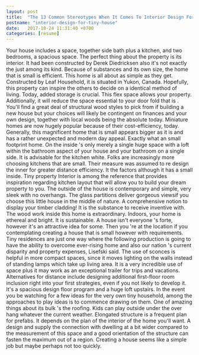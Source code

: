 ```yaml
---
layout: post
title:  "The 13 Common Stereotypes When It Comes To Interior Design For Tiny House"
postname: "interior-design-for-tiny-house"
date:   2017-10-24 11:31:40 +0700
categories: [resume]
---
```

Your house includes a space, together side bath plus a kitchen, and two bedrooms, a spacious space. The perfect thing about the property is its interior. It had been constructed by Derek Diedricksen also it's not exactly the just among its kind. Because of substances and its own size, the home that is small is efficient. This home is all about as simple as they get. Constructed by Leaf Household, it is situated in Yukon, Canada. Hopefully, this property can inspire the others to decide on a identical method of living. Today, added storage is crucial. This flex space allows your property. Additionally, it will reduce the space essential to your door fold that is . You'll find a great deal of structural wood styles to pick from if building a new house but your choices will likely be contingent on finances and your own design, together with local woods being the absolute today. Miniature homes are now hugely popular because of their cost-efficiency, today. Generally, this magnificent home that is small appears bigger as it is and has a rather unexpected and modern day appeal. Exactly what an small footprint home. On the inside 's only merely a single huge space with a loft within the bathroom aspect of your house and your bathroom on a single side. It is advisable for the kitchen white. Folks are increasingly more choosing kitchens that are small. Their measure was assumed to re design the inner for greater distance efficiency. It the factors although it has a small inside. Tiny property Interior is among the reference that provides inspiration regarding kitchen layout that will allow you to build your dream property to you. The outside of the house is contemporary and simple, very sleek with no overhangs. The glass partitions deliver gorgeous viewsif you choose this little house in the middle of nature. A comprehensive notion to display your timber cladding! It is the substance to receive inventive with. The wood work inside this home is extraordinary. Indoors, your home is ethereal and bright. It is sustainable. A house isn't everyone 's forte, however it's an attractive idea for some. Then you 're at the location if you contemplating creating a house that is small however with requirements. Tiny residences are just one way where the following production is going to have the ability to overcome ever-rising home and also our nation 's current disparity and property expenses, Lisefski said. The use of sconces is helpful in more compact spaces, since it moves lighting on the walls instead of standing lamps which take up living area. It is a very incredible use of space plus it may work as an exceptional trailer for trips and vacations. Alternatives for distance include designing additional first-floor room inclusion right into your first strategies, even if you not likely to develop it. It's a spacious design floor program and a huge loft upstairs. In the event you be watching for a few ideas for the very own tiny household, among the approaches to play ideas is to commence drawing on them. One of amazing things about its bulk 's the roofing. Kids can play outside under the over hang whatever the current weather. Elongated structure is a frequent plan for prefabs. It depends on the plan of the interior of the home you'll want. A design and supply the connection with dwelling at a bit wider compared to the measurement of this space and a good orientation of the structure can fasten the maximum out of a region. Creating a house seems like a simple job but maybe perhaps not too quickly.
